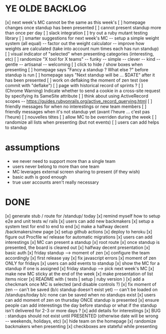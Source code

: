 # YE OLDE BACKLOG 
[x] next week's MC cannot be the same as this week's
[ ] homepage changes once standup has been presented
[ ] cannot present standup more than once per day
[ ] slack integration
[ ] try out a ruby mutant testing library
[ ] smarter suggestions for next week's MC
  -- setup a simple weight system (all equal)
  -- factor out the weight calculator
  -- improve how weights are calculated (take into account num times each has run standup)
[ ] visual indicator of "selected" when presenting categories (interesting, etc)
[ ] randomize "X tool for X teams"
  -- funky
  -- simple
  -- clever
  -- kind
  -- gentle
  -- artisanal
  -- welcoming
[ ] click to hide / show boxes when presenting
[ ] homepage says "Fancy a standup ? What else ?" before standup is run
[ ] homepage says "Next standup will be ... $DATE" after it has been presented
[ ] work on deflaking the moment of zen test (see commit with "deflake")
[ ] page with historical record of sprints ?
[ ] (Chrome Warning) Indicate whether to send a cookie in a cross-site request by specifying its SameSite attribute
[ ] think about using ActiveRecord scopes -- https://guides.rubyonrails.org/active_record_querying.html
[ ] friendly messages for when no interestings or new team members
[ ] friendly messages when it's not standup yet (avant l'heure ... c'est pas l'heure)
[ ] nouvelles têtes
[ ] allow MC to be overriden during the week
[ ] randomize all lists when presenting (but not events)
[ ] users can add helps to standup


assumptions
===========
* we never need to support more than a single team
* users never belong to more than one team
* MC leverages external screen sharing to present (if they wish)
* basic auth is good enough
* true user accounts aren't really necessary


# DONE
[x] generate stub / route for /standup/ today
[x] remind myself how to setup e2e and unit tests w/ rails
[x] users can add new backmakers
[x] setup a system test for end to end to end
[x] make a halfway decent /backmakers/new page
[x] setup github actions
[x] deploy to heroku
[x] figure out Procfile w/ release for automatic migrations
[x] users can add interestings
[x] MC can present a standup
[x] root route
[x] once standup is presented, the board is cleared out
[x] halfway decent presentation
[x] basic auth
[x] friday standup --> moment of zen
[x] configure the team accordingly
[x] first release yay
[x] fix javascript errors
[x] moment of zen ONLY for fridays
[x] users can add events to standup
[x] show the MC for a standup if one is assigned
[x] friday standup --> pick next week's MC
[x] make new MC sticky at the end of the week
[x] make presentation of list items nicer
[x] README with ( tests | setup | ruby version )
[x] add a checkmark once MC is selected (and disable controls ?)
[x] fix moment of zen
  -- can't be saved (b/c standup doesn't exist yet)
  -- can't be loaded on /standups/today b/c none can be saved when no standups exist
[x] users can add moment of zen on thursday ONCE standup is presented
[x] ensure people can add interestings the day before standup
    or what if the standup isn't delivered for 2-3 or more days ?
[x] add details for interestings
[x] BUG : standups should not exist until PRESENTED (otherwise date will be wrong -- weekends, holidays, etc)
[x] hide team on the homepage
[x] randomize backmakers when presenting
[x] checkboxes are stateful while presenting

